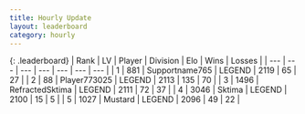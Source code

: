 ```yaml
---
title: Hourly Update
layout: leaderboard
category: hourly
---
```


{: .leaderboard}
| Rank | LV | Player | Division | Elo | Wins | Losses |
| --- | --- | --- | --- | --- | --- | --- |
| <span data-change="1">1</span> | 881 | <span title="ID: 188640">Supportname765</span> | LEGEND | <span data-change="7">2119</span> | <span data-change="1">65</span> | <span data-change="0">27</span> |
| <span data-change="-1">2</span> | 88 | <span title="ID: 773025">Player773025</span> | LEGEND | <span data-change="0">2113</span> | <span data-change="0">135</span> | <span data-change="0">70</span> |
| <span data-change="0">3</span> | 1496 | <span title="ID: 402846">RefractedSktima</span> | LEGEND | <span data-change="0">2111</span> | <span data-change="0">72</span> | <span data-change="0">37</span> |
| <span data-change="0">4</span> | 3046 | <span title="ID: 353063">Sktima</span> | LEGEND | <span data-change="0">2100</span> | <span data-change="0">15</span> | <span data-change="0">5</span> |
| <span data-change="0">5</span> | 1027 | <span title="ID: 611082">Mustard</span> | LEGEND | <span data-change="0">2096</span> | <span data-change="0">49</span> | <span data-change="0">22</span> |